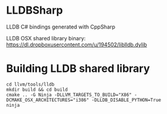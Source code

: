 # LLDBSharp
LLDB C# bindings generated with CppSharp

LLDB OSX shared library binary: https://dl.dropboxusercontent.com/u/194502/liblldb.dylib

# Building LLDB shared library

```
cd llvm/tools/lldb
mkdir build && cd build
cmake .. -G Ninja -DLLVM_TARGETS_TO_BUILD="X86" -DCMAKE_OSX_ARCHITECTURES="i386" -DLLDB_DISABLE_PYTHON=True
ninja
```

